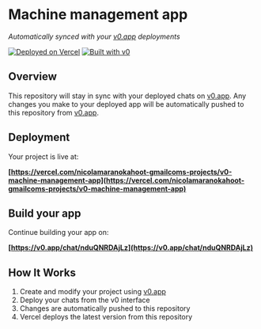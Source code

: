 # Machine management app

*Automatically synced with your [v0.app](https://v0.app) deployments*

[![Deployed on Vercel](https://img.shields.io/badge/Deployed%20on-Vercel-black?style=for-the-badge&logo=vercel)](https://vercel.com/nicolamaranokahoot-gmailcoms-projects/v0-machine-management-app)
[![Built with v0](https://img.shields.io/badge/Built%20with-v0.app-black?style=for-the-badge)](https://v0.app/chat/nduQNRDAjLz)

## Overview

This repository will stay in sync with your deployed chats on [v0.app](https://v0.app).
Any changes you make to your deployed app will be automatically pushed to this repository from [v0.app](https://v0.app).

## Deployment

Your project is live at:

**[https://vercel.com/nicolamaranokahoot-gmailcoms-projects/v0-machine-management-app](https://vercel.com/nicolamaranokahoot-gmailcoms-projects/v0-machine-management-app)**

## Build your app

Continue building your app on:

**[https://v0.app/chat/nduQNRDAjLz](https://v0.app/chat/nduQNRDAjLz)**

## How It Works

1. Create and modify your project using [v0.app](https://v0.app)
2. Deploy your chats from the v0 interface
3. Changes are automatically pushed to this repository
4. Vercel deploys the latest version from this repository